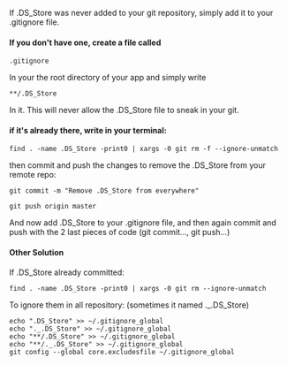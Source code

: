 

If .DS_Store was never added to your git repository, simply add it to your .gitignore file.

#### If you don't have one, create a file called
```
.gitignore
```

In your the root directory of your app and simply write
```
**/.DS_Store
```

In it. This will never allow the .DS_Store file to sneak in your git.


#### if it's already there, write in your terminal:
```
find . -name .DS_Store -print0 | xargs -0 git rm -f --ignore-unmatch
```
then commit and push the changes to remove the .DS_Store from your remote repo:
```
git commit -m "Remove .DS_Store from everywhere"

git push origin master
```
And now add .DS_Store to your .gitignore file, and then again commit and push with the 2 last pieces of code (git commit..., git push...)


#### Other Solution



If .DS_Store already committed:
```
find . -name .DS_Store -print0 | xargs -0 git rm --ignore-unmatch
```

To ignore them in all repository: (sometimes it named ._.DS_Store)

```
echo ".DS_Store" >> ~/.gitignore_global
echo "._.DS_Store" >> ~/.gitignore_global
echo "**/.DS_Store" >> ~/.gitignore_global
echo "**/._.DS_Store" >> ~/.gitignore_global
git config --global core.excludesfile ~/.gitignore_global
```